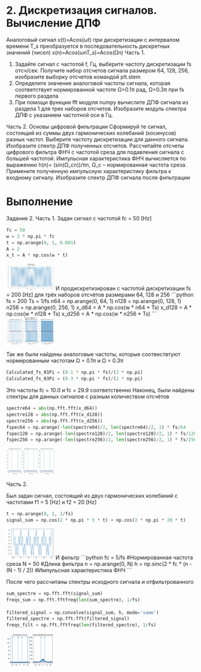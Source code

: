 # 2. Дискретизация сигналов. Вычисление ДПФ
Аналоговый сигнал x(t)=Acos(ωt) при дискретизации с интервалом времени T_s преобразуется в последовательность дискретных значений (чисел) x(n)=Acos(ωnT_s)=Acos(Ωn)
Часть 1.
1. Задайте сигнал с частотой f, Гц, выберите частоту дискретизации fs отсч/сек. Получите набор отсчетов сигнала размером 64, 128, 256, изобразите выборку отсчетов командой plt.stem
2. Определите значение аналоговой частоты сигнала, которая соответствует нормированной частоте Ω=0.1π рад, Ω=0.3π при fs первого раздела
3. При помощи функции fft модуля numpy вычислите ДПФ сигнала из раздела 1 для трех наборов отсчетов. Изобразите модуль спектра ДПФ с указанием частотной оси в Гц.

Часть 2. 
Основы цифровой фильтрации
Сформируй те сигнал, состоящий из суммы двух гармонических колебаний (косинусов) разных частот. Выберите частоту дискретизации для данного сигнала. Изобразите спектр ДПФ полученных отсчетов.
Рассчитайте отсчеты цифрового фильтра ФНЧ с частотой среза для подавления сигнала с большей частотой. Импульсная характеристика ФНЧ вычисляется по выражению h(n)=  (sin⁡(Ω_cn))/πn, Ω_c – нормированная частота среза. Примените полученную импульсную характеристику фильтра к входному сигналу.
Изобразите спектр ДПФ сигнала после фильтрации

# Выполнение
Задание 2.
Часть 1.
Задан сигнал с частотой fc = 50 [Hz]
```python
fc = 50
w = 2 * np.pi * fc
t = np.arange(0, 1, 0.001)
A = 2
x_t = A * np.cos(w * t)
```
<img src="https://github.com/TheMightyOoze147/PlutoSDR_practise/blob/main/%D0%97%D0%B0%D0%B4%D0%B0%D0%BD%D0%B8%D0%B5%20%D0%BD%D0%B0%20%D1%81%D1%82%D0%B8%D0%BF%D0%B5%D0%BD%D0%B4%D0%B8%D1%8E/pics/Figure%202023-11-08%20232944%20(1).png" width="128"/>
И продискретизирован с частотой дискретизации fs = 200 [Hz] для трёх наборов отсчётов размерами 64, 128 и 256
```python
fs = 200
Ts = 1/fs
n64 = np.arange(0, 64, 1)
n128 = np.arange(0, 128, 1)
n256 = np.arange(0, 256, 1)
x_d64 = A * np.cos(w * n64 * Ts)
x_d128 = A * np.cos(w * n128 * Ts)
x_d256 = A * np.cos(w * n256 * Ts)
```
<img src="https://github.com/TheMightyOoze147/PlutoSDR_practise/blob/main/%D0%97%D0%B0%D0%B4%D0%B0%D0%BD%D0%B8%D0%B5%20%D0%BD%D0%B0%20%D1%81%D1%82%D0%B8%D0%BF%D0%B5%D0%BD%D0%B4%D0%B8%D1%8E/pics/Figure%202023-11-08%20232944%20(2).png" width="128"/>

Так же были найдены аналоговые частоты, которые соотвествтуют нормированным частотам Ω = 0.1π и Ω = 0.3π
```python
Calculated_fs_01Pi = (0.1 * np.pi * fs)/(2 * np.pi)
Calculated_fs_03Pi = (0.3 * np.pi * fs)/(2 * np.pi)
```
Это частоты fc = 10.0 и fc = 29.9 соответственно
Наконец, были найдены спектры для данных сигналов с разным количеством отсчётов
```python
spectre64 = abs(np.fft.fft(x_d64))
spectre128 = abs(np.fft.fft(x_d128))
spectre256 = abs(np.fft.fft(x_d256))
fspec64 = np.arange(-len(spectre64)/2, len(spectre64)/2, 1) * fs/64
fspec128 = np.arange(-len(spectre128)/2, len(spectre128)/2, 1) * fs/128
fspec256 = np.arange(-len(spectre256)/2, len(spectre256)/2, 1) * fs/256
```
<img src="https://github.com/TheMightyOoze147/PlutoSDR_practise/blob/main/%D0%97%D0%B0%D0%B4%D0%B0%D0%BD%D0%B8%D0%B5%20%D0%BD%D0%B0%20%D1%81%D1%82%D0%B8%D0%BF%D0%B5%D0%BD%D0%B4%D0%B8%D1%8E/pics/Figure%202023-11-08%20232944%20(0).png" width="128"/>

Часть 2.

Был задан сигнал, состоящий из двух гармонических колебаний с частотами f1 = 5 [Hz] и f2 = 20 [Hz]
```python
t = np.arange(0, 1, 1/fs)
signal_sum = np.cos(2 * np.pi * 5 * t) + np.cos(2 * np.pi * 20 * t)
```
<img src="https://github.com/TheMightyOoze147/PlutoSDR_practise/blob/main/%D0%97%D0%B0%D0%B4%D0%B0%D0%BD%D0%B8%D0%B5%20%D0%BD%D0%B0%20%D1%81%D1%82%D0%B8%D0%BF%D0%B5%D0%BD%D0%B4%D0%B8%D1%8E/pics/Figure%202023-11-08%20234704.png" width="128"/>
И фильтр
```python
fc = 5/fs #Нормированная частота среза
N = 50 #Длина фильтра
n = np.arange(0, N)
h = np.sinc(2 * fc * (n - (N - 1) / 2))  #Импульсная характеристика ФНЧ
```

После чего рассчитаны спектры исходного сигнала и отфильтрованного
```python
sum_spectre = np.fft.fft(signal_sum)
freqs_sum = np.fft.fftfreq(len(sum_spectre), 1/fs)

filtered_signal = np.convolve(signal_sum, h, mode='same')
filtered_spectre = np.fft.fft(filtered_signal)
freqs_filt = np.fft.fftfreq(len(filtered_spectre), 1/fs)
```

<img src="https://github.com/TheMightyOoze147/PlutoSDR_practise/blob/main/%D0%97%D0%B0%D0%B4%D0%B0%D0%BD%D0%B8%D0%B5%20%D0%BD%D0%B0%20%D1%81%D1%82%D0%B8%D0%BF%D0%B5%D0%BD%D0%B4%D0%B8%D1%8E/pics/Figure%202023-11-08%20232944%20(3).png" width="128"/>
